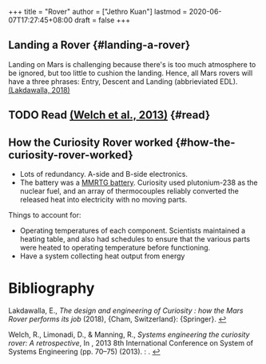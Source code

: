 +++
title = "Rover"
author = ["Jethro Kuan"]
lastmod = 2020-06-07T17:27:45+08:00
draft = false
+++

## Landing a Rover {#landing-a-rover}

Landing on Mars is challenging because there's is too much
atmosphere to be ignored, but too little to cushion the landing.
Hence, all Mars rovers will have a three phrases: Entry, Descent and
Landing (abbrieviated EDL). <a id="6f880a9ac5f6924d2f9f0bca7a85ea37" href="#lakdawalla18_curios">(Lakdawalla, 2018)</a>

## <span class="org-todo todo TODO">TODO</span> Read <a id="369087cc65dd7d915ceacd6e1f3f4a5b" href="#systemsengineering_6575245">(Welch et al., 2013)</a> {#read}

## How the Curiosity Rover worked {#how-the-curiosity-rover-worked}

- Lots of redundancy. A-side and B-side electronics.
- The battery was a [MMRTG battery](https://en.wikipedia.org/wiki/Multi-mission%5Fradioisotope%5Fthermoelectric%5Fgenerator). Curiosity used plutonium-238 as the
  nuclear fuel, and an array of thermocouples reliably converted the
  released heat into electricity with no moving parts.

Things to account for:

- Operating temperatures of each component. Scientists maintained a
  heating table, and also had schedules to ensure that the various
  parts were heated to operating temperature before functioning.
- Have a system collecting heat output from energy

# Bibliography

<a id="lakdawalla18_curios" target="_blank">Lakdawalla, E., _The design and engineering of Curiosity : how the Mars Rover performs its job_ (2018), {Cham, Switzerland}: {Springer}.</a> [↩](#6f880a9ac5f6924d2f9f0bca7a85ea37)

<a id="systemsengineering_6575245" target="_blank">Welch, R., Limonadi, D., & Manning, R., _Systems engineering the curiosity rover: A retrospective_, In , 2013 8th International Conference on System of Systems Engineering (pp. 70–75) (2013). : .</a> [↩](#369087cc65dd7d915ceacd6e1f3f4a5b)
